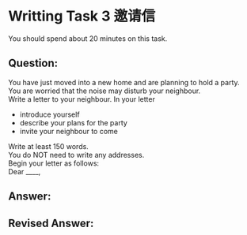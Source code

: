 # Writting Task 3  邀请信

You should spend about 20 minutes on this task.
## Question:
You have just moved into a new home and are planning to hold a party.   
You are worried that the noise may disturb your neighbour.   
Write a letter to your neighbour. In your letter

- introduce yourself
- describe your plans for the party
- invite your neighbour to come

Write at least 150 words.   
You do NOT need to write any addresses.   
Begin your letter as follows:   
Dear ____,   

## Answer:



## Revised Answer:


